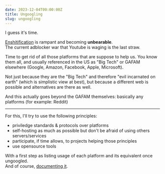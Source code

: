 ```yaml
---
date: 2023-12-04T00:00:00Z
title: Ungoogling
slug: ungoogling
---
```


I guess it's time.

[Enshitification](https://en.wikipedia.org/wiki/Enshittification) is rampant and becoming **unbearable**.\
The current adblocker war that Youtube is waging is the last straw.

Time to get rid of all those platforms that are suppose to help us. You know them all, and usually referenced in the US as "Big Tech" or GAFAM elsewhere (Google, Amazon, Facebook, Apple, Microsoft).

Not just because they are the "Big Tech" and therefore "evil incarnated on earth" (which is simplistic view at best), but because a different web is possible and alternatives are there as well.

And this actually goes beyond the GAFAM themselves: basically any platforms (for example: Reddit)

---

For this, I'll try to use the following principles:

+ priviledge standards & protocols over platforms
+ self-hosting as much as possible but don't be afraid of using others servers/services
+ participate, if time allows, to projects helping those principles
+ use opensource tools

With a first step as listing usage of each platform and its equivalent once ungoogled.\
And of course, [documenting it](/projects/ungoogling).

